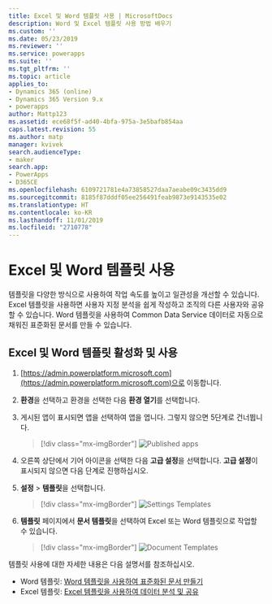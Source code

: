 ```yaml
---
title: Excel 및 Word 템플릿 사용 | MicrosoftDocs
description: Word 및 Excel 템플릿 사용 방법 배우기
ms.custom: ''
ms.date: 05/23/2019
ms.reviewer: ''
ms.service: powerapps
ms.suite: ''
ms.tgt_pltfrm: ''
ms.topic: article
applies_to:
- Dynamics 365 (online)
- Dynamics 365 Version 9.x
- powerapps
author: Mattp123
ms.assetid: ece68f5f-ad40-4bfa-975a-3e5bafb854aa
caps.latest.revision: 55
ms.author: matp
manager: kvivek
search.audienceType:
- maker
search.app:
- PowerApps
- D365CE
ms.openlocfilehash: 6109721781e4a73858527daa7aeabe09c3435dd9
ms.sourcegitcommit: 8185f87dddf05ee256491feab9873e9143535e02
ms.translationtype: HT
ms.contentlocale: ko-KR
ms.lasthandoff: 11/01/2019
ms.locfileid: "2710778"
---
```

# <a name="use-excel-and-word-templates"></a>Excel 및 Word 템플릿 사용

템플릿을 다양한 방식으로 사용하여 작업 속도를 높이고 일관성을 개선할 수 있습니다. Excel 템플릿을 사용하면 사용자 지정 분석을 쉽게 작성하고 조직의 다른 사용자와 공유할 수 있습니다. Word 템플릿을 사용하여 Common Data Service 데이터로 자동으로 채워진 표준화된 문서를 만들 수 있습니다.

## <a name="enable-and-work-with-excel-and-word-templates"></a>Excel 및 Word 템플릿 활성화 및 사용

1. [https://admin.powerplatform.microsoft.com](https://admin.powerplatform.microsoft.com)으로 이동합니다. 

2. **환경**을 선택하고 환경을 선택한 다음 **환경 열기**를 선택합니다.

3. 게시된 앱이 표시되면 앱을 선택하여 앱을 엽니다. 그렇지 않으면 5단계로 건너뜁니다.

   > [!div class="mx-imgBorder"] 
   > ![](media/published-apps.png "Published apps") 

4. 오른쪽 상단에서 기어 아이콘을 선택한 다음 **고급 설정**을 선택합니다. **고급 설정**이 표시되지 않으면 다음 단계로 진행하십시오.

5. **설정** > **템플릿**을 선택합니다.

   > [!div class="mx-imgBorder"] 
   > ![](media/settings-templates.png "Settings Templates") 

6. **템플릿** 페이지에서 **문서 템플릿**을 선택하여 Excel 또는 Word 템플릿으로 작업할 수 있습니다.

   > [!div class="mx-imgBorder"] 
   > ![](media/document-templates.png "Document Templates") 

템플릿 사용에 대한 자세한 내용은 다음 설명서를 참조하십시오.

- Word 템플릿: [Word 템플릿을 사용하여 표준화된 문서 만들기](https://docs.microsoft.com/dynamics365/customer-engagement/admin/using-word-templates-dynamics-365)
- Excel 템플릿: [Excel 템플릿을 사용하여 데이터 분석 및 공유](https://docs.microsoft.com/dynamics365/customer-engagement/admin/analyze-your-data-with-excel-templates)

